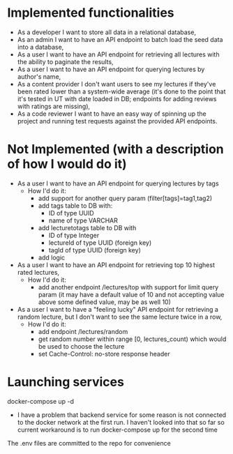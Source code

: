 # Implemented functionalities

* As a developer I want to store all data in a relational database,
* As an admin I want to have an API endpoint to batch load the seed data into a
database,
* As a user I want to have an API endpoint for retrieving all lectures with the ability 
to paginate the results,
* As a user I want to have an API endpoint for querying lectures by author's name,
* As a content provider I don't want users to see my lectures if they've been rated 
lower than a system-wide average (it's done to the point that it's tested in UT with date loaded in DB;
endpoints for adding reviews with ratings are missing),
* As a code reviewer I want to have an easy way of spinning up the project and running test 
requests against the provided API endpoints.


# Not Implemented (with a description of how I would do it)

* As a user I want to have an API endpoint for querying lectures by tags
  * How I'd do it:
    * add support for another query param (filter[tags]=tag1,tag2)
    * add tags table to DB with:
        * ID of type UUID
        * name of type VARCHAR
    * add lecturetotags table to DB with
        * ID of type Integer
        * lectureId of type UUID (foreign key)
        * tagId of type UUID (foreign key)
    * add logic
* As a user I want to have an API endpoint for retrieving top 10 highest rated lectures,
  * How I'd do it:
    * add another endpoint /lectures/top with support for limit query param (it may have a default value of 10
    and not accepting value above some defined value, may be as well 10)
* As a user I want to have a "feeling lucky" API endpoint for retrieving a random
lecture, but I don't want to see the same lecture twice in a row,
    * How I'd do it:
      * add endpoint /lectures/random
      * get random number within range [0, lectures_count) which would be used to choose the lecture
      * set Cache-Control: no-store response header


# Launching services
docker-compose up -d
  * I have a problem that backend service for some reason is not connected to the docker network at the first 
  run. I haven't looked into that so far so current workaround is to run docker-compose up for the second time

The .env files are committed to the repo for convenience  